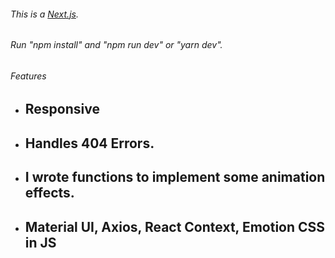 ###### This is a [Next.js](https://nextjs.org/).
###### Run "npm install" and "npm run dev" or "yarn dev".

###### Features
- ## Responsive
- ## Handles 404 Errors.
- ## I wrote functions to implement some animation effects.
- ## Material UI, Axios, React Context, Emotion CSS in JS

